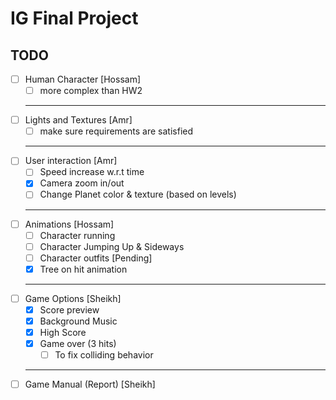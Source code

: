 # IG Final Project

## TODO

- [ ] Human Character [Hossam]
  - [ ] more complex than HW2
  ***
- [ ] Lights and Textures [Amr]
  - [ ] make sure requirements are satisfied
  ***
- [ ] User interaction [Amr]
  - [ ] Speed increase w.r.t time
  - [x] Camera zoom in/out
  - [ ] Change Planet color & texture (based on levels)
  ***
- [ ] Animations [Hossam]
  - [ ] Character running
  - [ ] Character Jumping Up & Sideways
  - [ ] Character outfits [Pending]
  - [x] Tree on hit animation
  ***
- [ ] Game Options [Sheikh]
  - [x] Score preview
  - [x] Background Music
  - [x] High Score
  - [x] Game over (3 hits)
    - [ ] To fix colliding behavior
  ***
- [ ] Game Manual (Report) [Sheikh]
